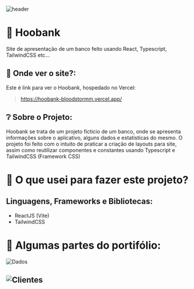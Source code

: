 ![header](https://i.ibb.co/7y233qS/hoobank.png)

# :bank: Hoobank
Site de apresentação de um banco feito usando React, Typescript, TailwindCSS etc...


## 🤔 Onde ver o site?:

Este é link para ver o Hoobank, hospedado no Vercel: 
> https://hoobank-bloodstormm.vercel.app/


## ❔ Sobre o Projeto:

Hoobank se trata de um projeto ficticio de um banco, onde se apresenta informações sobre o aplicativo, alguns dados e estatísticas do mesmo. O projeto foi feito com o intuito de praticar a criação de layouts para site, assim como reutilizar componentes e constantes usando Typescript e TailwindCSS (Framework CSS)

# :pencil: O que usei para fazer este projeto?
## Linguagens, Frameworks e Bibliotecas:
- ReactJS (Vite)
- TailwindCSS


# 📱 Algumas partes do portifólio:
![Dados](https://i.ibb.co/dJRT6W0/ofertas.png)


![Clientes](https://i.ibb.co/ZBKj0d6/clientes-e-footer.png)
---


